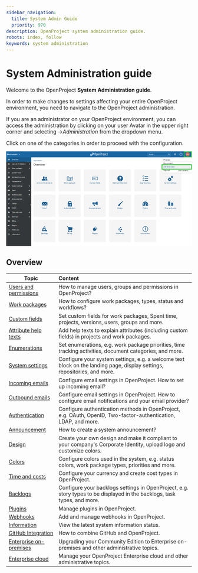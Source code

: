 ```yaml
---
sidebar_navigation:
  title: System Admin Guide
  priority: 970
description: OpenProject system administration guide.
robots: index, follow
keywords: system administration
---
```

# System Administration guide

Welcome to the OpenProject **System Administration guide**.

In order to make changes to settings affecting your entire OpenProject environment, you need to navigate to the OpenProject administration.

If you are an administrator on your OpenProject environment,  you can access the administration by clicking on your user Avatar in the upper right corner and selecting ->*Administration* from the dropdown menu.

Click on one of the categories in order to proceed with the configuration.

![image-20201006154046435](image-20201006154046435.png)



## Overview

| Topic                                                  | Content                                                      |
| ------------------------------------------------------ | :----------------------------------------------------------- |
| [Users and permissions](./users-permissions)           | How to manage users, groups and permissions in OpenProject?  |
| [Work packages](./manage-work-packages)                | How to configure work packages, types, status and workflows? |
| [Custom fields](./custom-fields)                       | Set custom fields for work packages, Spent time, projects, versions, users, groups and more. |
| [Attribute help texts](./attribute-help-texts)         | Add help texts to explain attributes (including custom fields) in projects and work packages. |
| [Enumerations](./enumerations)                         | Set enumerations, e.g. work package priorities, time tracking activities, document categories, and more. |
| [System settings](./system-settings)                   | Configure your system settings, e.g. a welcome text block on the landing page, display settings, repositories, and more. |
| [Incoming emails](./../installation-and-operations/configuration/incoming-emails) | Configure email settings in OpenProject. How to set up incoming email? |
| [Outbound emails](./../installation-and-operations/configuration/outbound-emails) | Configure email settings in OpenProject. How to configure email notifications and your email provider? |
| [Authentication](./authentication)                     | Configure authentication methods in OpenProject, e.g. OAuth, OpenID, Two-factor-authentication, LDAP, and more. |
| [Announcement](./announcement)                         | How to create a system announcement?                         |
| [Design](./design)                                     | Create your own design and make it compliant to your company's Corporate Identity, upload logo and customize colors. |
| [Colors](./colors)                                     | Configure colors used in the system, e.g. status colors, work package types, priorities and more. |
| [Time and costs](./time-and-costs)                     | Configure your currency and create cost types in OpenProject. |
| [Backlogs](./backlogs)                                 | Configure your backlogs settings in OpenProject, e.g. story types to be displayed in the backlogs, task types, and more. |
| [Plugins](./plugins)                                   | Manage plugins in OpenProject.                               |
| [Webhooks](./incoming-and-outgoing/webhooks)             | Add and manage webhooks in OpenProject.                      |
| [Information](information)                             | View the latest system information status.                   |
| [GitHub Integration](github-integration)               | How to combine GitHub and OpenProject.                       |
| [Enterprise on-premises](../enterprise-guide/enterprise-on-premises-guide/) | Upgrading your Community Edition to Enterprise on-premises and other administrative topics. |
| [Enterprise cloud](../enterprise-guide/enterprise-cloud-guide/)            | Manage your OpenProject Enterprise cloud and other administrative topics. |
